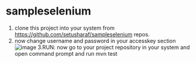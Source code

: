 # sampleselenium
1. clone this project into your system from https://github.com/setusharaf/sampleselenium repos.
2. now change username and password in your accesskey section
![image](https://user-images.githubusercontent.com/118762319/203307275-597bd3d5-d4bb-4230-b3dc-c815bf24dadb.png)
3.RUN: now go to your project repository in your system and open command prompt and run mvn test
